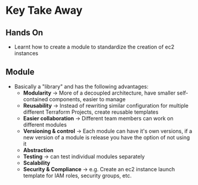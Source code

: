 # Key Take Away

## Hands On

- Learnt how to create a module to standardize the creation of ec2 instances

## Module

- Basically a "library" and has the following advantages:
  - **Modularity** -> More of a decoupled architecture, have smaller self-contained components, easier to manage
  - **Reusability** -> Instead of rewriting similar configuration for multiple different Terraform Projects, create reusable templates
  - **Easier collaboration** -> Different team members can work on different modules
  - **Versioning & control** -> Each module can have it's own versions, if a new version of a module is release you have the option of not using it
  - **Abstraction**
  - **Testing** -> can test individual modules separately
  - **Scalability**
  - **Security & Compliance** -> e.g. Create an ec2 instance launch template for IAM roles, security groups, etc.
